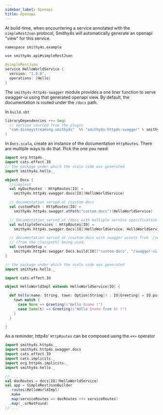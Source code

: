 ```yaml
---
sidebar_label: Openapi
title: Openapi
---
```


At build-time, when encountering a service annotated with the `simpleRestJson` protocol, Smithy4s will automatically generate an openapi "view" for this service.

```kotlin
namespace smithy4s.example

use smithy4s.api#simpleRestJson

@simpleRestJson
service HelloWorldService {
  version: "1.0.0",
  operations: [Hello]
}
```

The `smithy4s-http4s-swagger` module provides a one liner function to serve swagger-ui using that generated openapi view. By default, the documentation is routed under the `/docs` path.

In `build.sbt`

```scala
libraryDependencies ++= Seq(
  // version sourced from the plugin
  "com.disneystreaming.smithy4s"  %% "smithy4s-http4s-swagger" % smithy4sVersion.value
)
```

In `Docs.scala`, create an instance of the documentation `HttpRoutes`. There are multiple ways to do that. Pick the one you need:

```scala mdoc:compile-only
import org.http4s._
import cats.effect.IO
// the package under which the scala code was generated
import smithy4s.hello._

object Docs {
  //simplest
  val myDocRoutes : HttpRoutes[IO] =
    smithy4s.http4s.swagger.docs[IO](HelloWorldService)

  // documentation served at /custom-docs
  val customPath : HttpRoutes[IO] =
    smithy4s.http4s.swagger.atPath("custom-docs")(HelloWorldService)

  // documentation served at /docs with multiple service specification defined.
  val multipleServices : HttpRoutes[IO] =
    smithy4s.http4s.swagger.docs[IO](HelloWorldService, HelloWorldService)

  // documentation served at /custom-docs with swagger assets from `/swagger-ui-path`
  // (from the classpath) being used.
  val customSetup =
    smithy4s.http4s.swagger.Docs.build[IO]("custom-docs", "/swagger-ui-path")(HelloWorldService)
}
```

```scala mdoc:invisible
// the package under which the scala code was generated
import smithy4s.hello._

import cats.effect.IO

object HelloWorldImpl extends HelloWorldService[IO] {

  def hello(name: String, town: Option[String]) : IO[Greeting] = IO.pure {
    town match {
      case None => Greeting(s"Hello $name !")
      case Some(t) => Greeting(s"Hello $name from $t !")
    }
  }

}
```

As a reminder, http4s' `HttpRoutes` can be composed using the `<+>` operator

```scala mdoc:compile-only
import smithy4s.http4s._
import smithy4s.http4s.swagger.docs
import cats.effect.IO
import cats.implicits._
import org.http4s.implicits._
import smithy4s.hello._

// ...
val docRoutes = docs[IO](HelloWorldService)
val app = SimpleRestJsonBuilder
  .routes(HelloWorldImpl)
  .make
  .map(serviceRoutes => docRoutes <+> serviceRoutes)
  .map(_.orNotFound)
// ...
```
